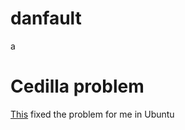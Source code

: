 # danfault
 a



# Cedilla problem
[This](https://www.danielkossmann.com/pt/ajeitando-cedilha-errado-ubuntu-linux/) fixed the problem for me in Ubuntu 